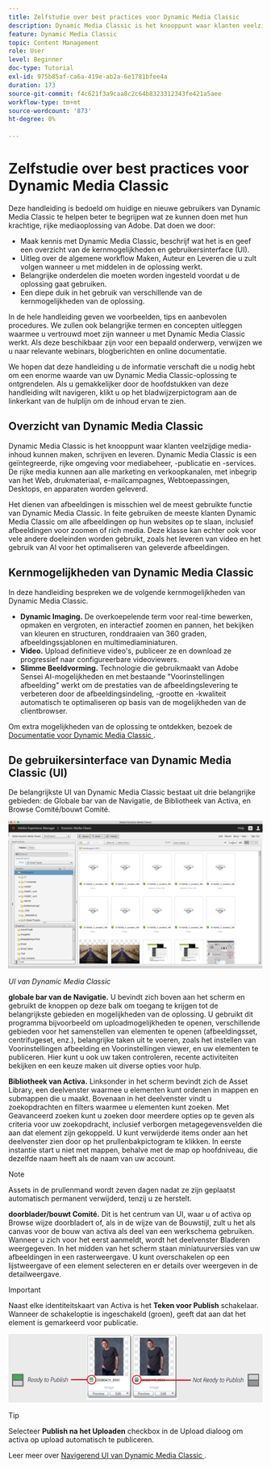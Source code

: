 ```yaml
---
title: Zelfstudie over best practices voor Dynamic Media Classic
description: Dynamic Media Classic is het knooppunt waar klanten veelzijdige media-inhoud kunnen maken, schrijven en leveren. Deze zelfstudie over best practices is gemaakt om huidige en nieuwe gebruikers van Dynamic Media Classic te helpen beter te begrijpen wat ze kunnen doen met deze krachtige, rijke mediaoplossing van Adobe. In dit gedeelte van de zelfstudie leert u wat Dynamic Media Classic is en bekijkt u de kernmogelijkheden en gebruikersinterface van.
feature: Dynamic Media Classic
topic: Content Management
role: User
level: Beginner
doc-type: Tutorial
exl-id: 975b85af-ca6a-419e-ab2a-6e1781bfee4a
duration: 173
source-git-commit: f4c621f3a9caa8c2c64b8323312343fe421a5aee
workflow-type: tm+mt
source-wordcount: '873'
ht-degree: 0%

---
```


# Zelfstudie over best practices voor Dynamic Media Classic

Deze handleiding is bedoeld om huidige en nieuwe gebruikers van Dynamic Media Classic te helpen beter te begrijpen wat ze kunnen doen met hun krachtige, rijke mediaoplossing van Adobe. Dat doen we door:

- Maak kennis met Dynamic Media Classic, beschrijf wat het is en geef een overzicht van de kernmogelijkheden en gebruikersinterface (UI).
- Uitleg over de algemene workflow Maken, Auteur en Leveren die u zult volgen wanneer u met middelen in de oplossing werkt.
- Belangrijke onderdelen die moeten worden ingesteld voordat u de oplossing gaat gebruiken.
- Een diepe duik in het gebruik van verschillende van de kernmogelijkheden van de oplossing.

In de hele handleiding geven we voorbeelden, tips en aanbevolen procedures. We zullen ook belangrijke termen en concepten uitleggen waarmee u vertrouwd moet zijn wanneer u met Dynamic Media Classic werkt. Als deze beschikbaar zijn voor een bepaald onderwerp, verwijzen we u naar relevante webinars, blogberichten en online documentatie.

We hopen dat deze handleiding u de informatie verschaft die u nodig hebt om een enorme waarde van uw Dynamic Media Classic-oplossing te ontgrendelen. Als u gemakkelijker door de hoofdstukken van deze handleiding wilt navigeren, klikt u op het bladwijzerpictogram aan de linkerkant van de hulplijn om de inhoud ervan te zien.

## Overzicht van Dynamic Media Classic

Dynamic Media Classic is het knooppunt waar klanten veelzijdige media-inhoud kunnen maken, schrijven en leveren. Dynamic Media Classic is een geïntegreerde, rijke omgeving voor mediabeheer, -publicatie en -services. De rijke media kunnen aan alle marketing en verkoopkanalen, met inbegrip van het Web, drukmateriaal, e-mailcampagnes, Webtoepassingen, Desktops, en apparaten worden geleverd.

Het dienen van afbeeldingen is misschien wel de meest gebruikte functie van Dynamic Media Classic. In feite gebruiken de meeste klanten Dynamic Media Classic om alle afbeeldingen op hun websites op te slaan, inclusief afbeeldingen voor zoomen of rich media. Deze klasse kan echter ook voor vele andere doeleinden worden gebruikt, zoals het leveren van video en het gebruik van AI voor het optimaliseren van geleverde afbeeldingen.

## Kernmogelijkheden van Dynamic Media Classic

In deze handleiding bespreken we de volgende kernmogelijkheden van Dynamic Media Classic.

- **Dynamic Imaging.** De overkoepelende term voor real-time bewerken, opmaken en vergroten, en interactief zoomen en pannen, het bekijken van kleuren en structuren, ronddraaien van 360 graden, afbeeldingssjablonen en multimediaminiaturen.
- **Video.** Upload definitieve video&#39;s, publiceer ze en download ze progressief naar configureerbare videoviewers.
- **Slimme Beeldvorming.** Technologie die gebruikmaakt van Adobe Sensei AI-mogelijkheden en met bestaande &quot;Voorinstellingen afbeelding&quot; werkt om de prestaties van de afbeeldingslevering te verbeteren door de afbeeldingsindeling, -grootte en -kwaliteit automatisch te optimaliseren op basis van de mogelijkheden van de clientbrowser.

Om extra mogelijkheden van de oplossing te ontdekken, bezoek de [ Documentatie voor Dynamic Media Classic ](https://experienceleague.adobe.com/docs/dynamic-media-classic/using/intro/introduction.html?lang=nl-NL).

## De gebruikersinterface van Dynamic Media Classic (UI)

De belangrijkste UI van Dynamic Media Classic bestaat uit drie belangrijke gebieden: de Globale bar van de Navigatie, de Bibliotheek van Activa, en Browse Comité/bouwt Comité.

![afbeelding](assets/overview/overview-dmc-ui-ew.png)

_UI van Dynamic Media Classic_

**globale bar van de Navigatie.** U bevindt zich boven aan het scherm en gebruikt de knoppen op deze balk om toegang te krijgen tot de belangrijkste gebieden en mogelijkheden van de oplossing. U gebruikt dit programma bijvoorbeeld om uploadmogelijkheden te openen, verschillende gebieden voor het samenstellen van elementen te openen (afbeeldingsset, centrifugeset, enz.), belangrijke taken uit te voeren, zoals het instellen van Voorinstellingen afbeelding en Voorinstellingen viewer, en uw elementen te publiceren. Hier kunt u ook uw taken controleren, recente activiteiten bekijken en een keuze maken uit diverse opties voor hulp.

**Bibliotheek van Activa.** Linksonder in het scherm bevindt zich de Asset Library, een deelvenster waarmee u elementen kunt ordenen in mappen en submappen die u maakt. Bovenaan in het deelvenster vindt u zoekopdrachten en filters waarmee u elementen kunt zoeken. Met Geavanceerd zoeken kunt u zoeken door meerdere opties op te geven als criteria voor uw zoekopdracht, inclusief verborgen metagegevensvelden die aan dat element zijn gekoppeld. U kunt verwijderde items onder aan het deelvenster zien door op het prullenbakpictogram te klikken. In eerste instantie start u niet met mappen, behalve met de map op hoofdniveau, die dezelfde naam heeft als de naam van uw account.

>[!NOTE]
>
>Assets in de prullenmand wordt zeven dagen nadat ze zijn geplaatst automatisch permanent verwijderd, tenzij u ze herstelt.

**doorblader/bouwt Comité.** Dit is het centrum van UI, waar u of activa op Browse wijze doorbladert of, als in de wijze van de Bouwstijl, zult u het als canvas voor de bouw van activa als deel van een werkschema gebruiken. Wanneer u zich voor het eerst aanmeldt, wordt het deelvenster Bladeren weergegeven. In het midden van het scherm staan miniatuurversies van uw afbeeldingen in een rasterweergave. U kunt overschakelen op een lijstweergave of een element selecteren en er details over weergeven in de detailweergave.

>[!IMPORTANT]
>
>Naast elke identiteitskaart van Activa is het **Teken voor Publish** schakelaar. Wanneer de schakeloptie is ingeschakeld (groen), geeft dat aan dat het element is gemarkeerd voor publicatie.

![afbeelding](assets/overview/overview-mark-for-publish.png)

>[!TIP]
>
>Selecteer **Publish na het Uploaden** checkbox in de Upload dialoog om activa op upload automatisch te publiceren.

Leer meer over [ Navigerend UI van Dynamic Media Classic ](https://experienceleague.adobe.com/docs/dynamic-media-classic/using/getting-started/navigation-basics.html?lang=nl-NL).
